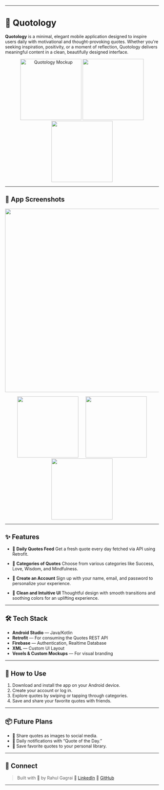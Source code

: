 
---

# 📱 Quotology

**Quotology** is a minimal, elegant mobile application designed to inspire users daily with motivational and thought-provoking quotes. Whether you're seeking inspiration, positivity, or a moment of reflection, Quotology delivers meaningful content in a clean, beautifully designed interface.

<p align="center">
  <img src="https://github.com/user-attachments/assets/859b22c9-8140-476d-848c-c31cd1864d47" width="200" alt="Quotology Mockup"/>
  <img src="https://github.com/user-attachments/assets/879341d2-52fa-4d9b-b31b-a546cd46ba57" width="200" />
  <img src="https://github.com/user-attachments/assets/1b86ccb1-28f4-4f57-bbe7-194b8eda7da8" width="200" />
</p>

---

## 📸 App Screenshots

<p align="center">
  <img src="https://github.com/user-attachments/assets/e8c9da34-9187-48fb-8fc3-c0da08332798" width="600"/>
</p>

<p align="center">
  <img src="https://github.com/user-attachments/assets/375710a6-6ba4-4003-8ce0-0c99af3c1589" width="200" style="margin: 0 10px;"/>
  <img src="https://github.com/user-attachments/assets/fb84db96-ce47-47ab-8b6d-dd290e4f71f2" width="200" style="margin: 0 10px;"/>
  <img src="https://github.com/user-attachments/assets/f461e2eb-f115-411e-a36e-0ae611e97a1e" width="200" style="margin: 0 10px;"/>
</p>

---

## ✨ Features

* 📖 **Daily Quotes Feed**
  Get a fresh quote every day fetched via API using Retrofit.

* 🧠 **Categories of Quotes**
  Choose from various categories like Success, Love, Wisdom, and Mindfulness.

* 🧾 **Create an Account**
  Sign up with your name, email, and password to personalize your experience.

* 📲 **Clean and Intuitive UI**
  Thoughtful design with smooth transitions and soothing colors for an uplifting experience.

---

## 🛠️ Tech Stack

* **Android Studio** — Java/Kotlin
* **Retrofit** — For consuming the Quotes REST API
* **Firebase** — Authentication, Realtime Database
* **XML** — Custom UI Layout
* **Vexels & Custom Mockups** — For visual branding

---

## 🚀 How to Use

1. Download and install the app on your Android device.
2. Create your account or log in.
3. Explore quotes by swiping or tapping through categories.
4. Save and share your favorite quotes with friends.

---

## 📦 Future Plans

* 💬 Share quotes as images to social media.
* 🧭 Daily notifications with “Quote of the Day.”
* 📌 Save favorite quotes to your personal library.

---

## 📩 Connect

> Built with 💜 by Rahul Gagrai
> 💼 [LinkedIn](https://www.linkedin.com/in/rahul-gagrai-0552b824a)
> 🐙 [GitHub](https://github.com/rahulgagrai25)

---

